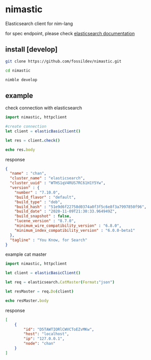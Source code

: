# nimastic

Elasticsearch client for nim-lang

for spec endpoint, please check [elasticsearch documentation](https://www.elastic.co/guide/en/elasticsearch/reference/current/rest-apis.html)


## install [develop]

``` bash
git clone https://github.com/fossildev/nimastic.git

cd nimastic

nimble develop
```

## example


check connection with elasticsearch

``` nim
import nimastic, httpclient

#create connection
let client = elasticBasicClient()

let res = client.check()

echo res.body
```

 response 

``` json
{
  "name" : "chan",
  "cluster_name" : "elasticsearch",
  "cluster_uuid" : "WTHS1qV4RUS7RC61H1Y5Yw",
  "version" : {
    "number" : "7.10.0",
    "build_flavor" : "default",
    "build_type" : "deb",
    "build_hash" : "51e9d6f22758d0374a0f3f5c6e8f3a7997850f96",
    "build_date" : "2020-11-09T21:30:33.964949Z",
    "build_snapshot" : false,
    "lucene_version" : "8.7.0",
    "minimum_wire_compatibility_version" : "6.8.0",
    "minimum_index_compatibility_version" : "6.0.0-beta1"
  },
  "tagline" : "You Know, for Search"
}
```


example cat master

``` nim
import nimastic, httpclient

let client = elasticBasicClient()

let req = elasticsearch.CatMaster(Format:"json")

let resMaster = req.Do(client)

echo resMaster.body
```


response

``` json
[
    {
        "id": "D5TAWTIORlCWVCToEZvMKw",
        "host": "localhost",
        "ip": "127.0.0.1",
        "node": "chan"
    }
]
```